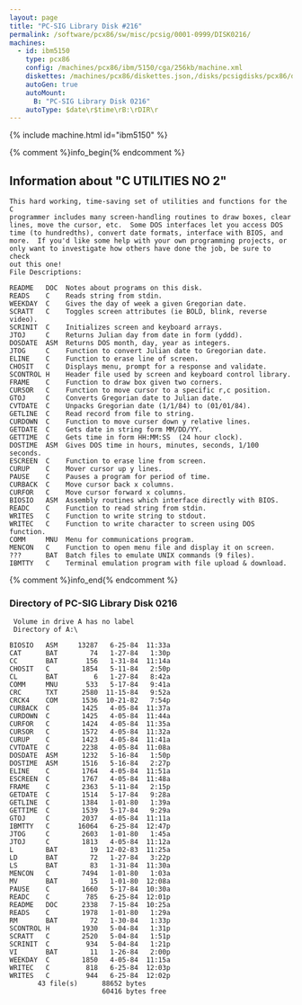 ```yaml
---
layout: page
title: "PC-SIG Library Disk #216"
permalink: /software/pcx86/sw/misc/pcsig/0001-0999/DISK0216/
machines:
  - id: ibm5150
    type: pcx86
    config: /machines/pcx86/ibm/5150/cga/256kb/machine.xml
    diskettes: /machines/pcx86/diskettes.json,/disks/pcsigdisks/pcx86/diskettes.json
    autoGen: true
    autoMount:
      B: "PC-SIG Library Disk 0216"
    autoType: $date\r$time\rB:\rDIR\r
---
```


{% include machine.html id="ibm5150" %}

{% comment %}info_begin{% endcomment %}

## Information about "C UTILITIES NO 2"

    This hard working, time-saving set of utilities and functions for the C
    programmer includes many screen-handling routines to draw boxes, clear
    lines, move the cursor, etc.  Some DOS interfaces let you access DOS
    time (to hundredths), convert date formats, interface with BIOS, and
    more.  If you'd like some help with your own programming projects, or
    only want to investigate how others have done the job, be sure to check
    out this one!
    File Descriptions:
    
    README   DOC  Notes about programs on this disk.
    READS    C    Reads string from stdin.
    WEEKDAY  C    Gives the day of week a given Gregorian date.
    SCRATT   C    Toggles screen attributes (ie BOLD, blink, reverse video).
    SCRINIT  C    Initializes screen and keyboard arrays.
    JTOJ     C    Returns Julian day from date in form (yddd).
    DOSDATE  ASM  Returns DOS month, day, year as integers.
    JTOG     C    Function to convert Julian date to Gregorian date.
    ELINE    C    Function to erase line of screen.
    CHOSIT   C    Displays menu, prompt for a response and validate.
    SCONTROL H    Header file used by screen and keyboard control library.
    FRAME    C    Function to draw box given two corners.
    CURSOR   C    Function to move cursor to a specific r,c position.
    GTOJ     C    Converts Gregorian date to Julian date.
    CVTDATE  C    Unpacks Gregorian date (1/1/84) to (01/01/84).
    GETLINE  C    Read record from file to string.
    CURDOWN  C    Function to move curser down y relative lines.
    GETDATE  C    Gets date in string form MM/DD/YY.
    GETTIME  C    Gets time in form HH:MM:SS  (24 hour clock).
    DOSTIME  ASM  Gives DOS time in hours, minutes, seconds, 1/100 seconds.
    ESCREEN  C    Function to erase line from screen.
    CURUP    C    Mover cursor up y lines.
    PAUSE    C    Pauses a program for period of time.
    CURBACK  C    Move cursor back x columns.
    CURFOR   C    Move cursor forward x columns.
    BIOSIO   ASM  Assembly routines which interface directly with BIOS.
    READC    C    Function to read string from stdin.
    WRITES   C    Function to write string to stdout.
    WRITEC   C    Function to write character to screen using DOS function.
    COMM     MNU  Menu for communications program.
    MENCON   C    Function to open menu file and display it on screen.
    ???      BAT  Batch files to emulate UNIX commands (9 files).
    IBMTTY   C    Terminal emulation program with file upload & download.
{% comment %}info_end{% endcomment %}


### Directory of PC-SIG Library Disk 0216

     Volume in drive A has no label
     Directory of A:\

    BIOSIO   ASM     13287   6-25-84  11:33a
    CAT      BAT        74   1-27-84   1:30p
    CC       BAT       156   1-31-84  11:14a
    CHOSIT   C        1854   5-11-84   2:50p
    CL       BAT         6   1-27-84   8:42a
    COMM     MNU       533   5-17-84   9:41a
    CRC      TXT      2580  11-15-84   9:52a
    CRCK4    COM      1536  10-21-82   7:54p
    CURBACK  C        1425   4-05-84  11:37a
    CURDOWN  C        1425   4-05-84  11:44a
    CURFOR   C        1424   4-05-84  11:35a
    CURSOR   C        1572   4-05-84  11:32a
    CURUP    C        1423   4-05-84  11:41a
    CVTDATE  C        2238   4-05-84  11:08a
    DOSDATE  ASM      1232   5-16-84   1:50p
    DOSTIME  ASM      1516   5-16-84   2:27p
    ELINE    C        1764   4-05-84  11:51a
    ESCREEN  C        1767   4-05-84  11:48a
    FRAME    C        2363   5-11-84   2:15p
    GETDATE  C        1514   5-17-84   9:28a
    GETLINE  C        1384   1-01-80   1:39a
    GETTIME  C        1539   5-17-84   9:29a
    GTOJ     C        2037   4-05-84  11:11a
    IBMTTY   C       16064   6-25-84  12:47p
    JTOG     C        2603   1-01-80   1:45a
    JTOJ     C        1813   4-05-84  11:12a
    L        BAT        19  12-02-83  11:25a
    LD       BAT        72   1-27-84   3:22p
    LS       BAT        83   1-31-84  11:30a
    MENCON   C        7494   1-01-80   1:03a
    MV       BAT        15   1-01-80  12:08a
    PAUSE    C        1660   5-17-84  10:30a
    READC    C         785   6-25-84  12:01p
    README   DOC      2338   7-15-84  10:25a
    READS    C        1978   1-01-80   1:29a
    RM       BAT        72   1-30-84   1:33p
    SCONTROL H        1930   5-04-84   1:31p
    SCRATT   C        2520   5-04-84   1:51p
    SCRINIT  C         934   5-04-84   1:21p
    VI       BAT        11   1-26-84   2:00p
    WEEKDAY  C        1850   4-05-84  11:15a
    WRITEC   C         818   6-25-84  12:03p
    WRITES   C         944   6-25-84  12:02p
           43 file(s)      88652 bytes
                           60416 bytes free
